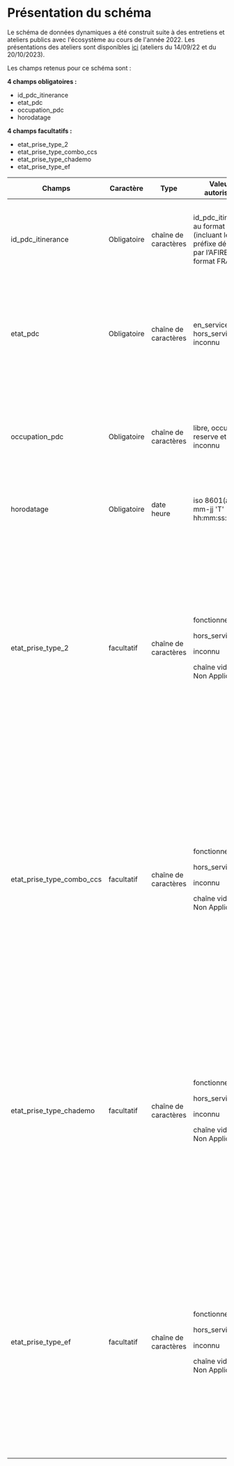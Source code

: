 # Présentation du schéma

Le schéma de données dynamiques a été construit suite à des entretiens et ateliers publics avec l'écosystème au cours de l'année 2022. Les présentations des ateliers sont disponibles [ici](https://doc.transport.data.gouv.fr/documentation/liste-des-rencontres-publiques) (ateliers du 14/09/22 et du 20/10/2023).&#x20;

Les champs retenus pour ce schéma sont :&#x20;

**4 champs obligatoires :**

* id\_pdc\_itinerance
* etat\_pdc&#x20;
* occupation\_pdc&#x20;
* horodatage

**4 champs facultatifs :**

* etat\_prise\_type\_2
* etat\_prise\_type\_combo\_ccs
* etat\_prise\_type\_chademo
* etat\_prise\_type\_ef

| Champs                        | Caractère   | Type                 | Valeurs autorisées                                                                             | Définition                                                                                                                                                                                                                                                                                                          |
| ----------------------------- | ----------- | -------------------- | ---------------------------------------------------------------------------------------------- | ------------------------------------------------------------------------------------------------------------------------------------------------------------------------------------------------------------------------------------------------------------------------------------------------------------------- |
| id\_pdc\_itinerance           | Obligatoire | chaîne de caractères | id\_pdc\_itinerance au format eMI3 (incluant le préfixe délivré par l’AFIREV au format FRABCE) | Caractérise l’identifiant du point de recharge en question. Cet identifiant permet de faire le lien avec le statique.                                                                                                                                                                                               |
| etat\_pdc                     | Obligatoire | chaîne de caractères | en\_service, hors\_service et inconnu                                                          | Caractérise l’état de fonctionnement du point de recharge : est-il en service ou hors service ? En l’absence d’information, etat\_pdc sera égal à ‘inconnu’.                                                                                                                                                        |
| occupation\_pdc               | Obligatoire | chaîne de caractères | libre, occupe, reserve et inconnu                                                              | Caractérise l’occupation du point de recharge : est-il libre, occupé ou réservé ? En l’absence d’information, occupation\_pdc sera égal à ‘inconnu’.                                                                                                                                                                |
| horodatage                    | Obligatoire | date heure           | iso 8601(aaaa-mm-jj 'T' hh:mm:ss:SSSZ)                                                         | Indique la date et heure de remonter de l’information publiée.                                                                                                                                                                                                                                                      |
| etat\_prise\_type\_2          | facultatif  | chaîne de caractères | <p>fonctionnel</p><p>hors_service</p><p>inconnu</p><p>chaîne vide = Non Applicable</p>         | <p>permet d’indiquer l’état de fonctionnement du connecteur en question (T2, Combo CCS, Chademo ou EF) : est-il fonctionnel ou hors-service ?</p><p>En l’absence d’information, indiquer ‘inconnu’.</p><p>En l’absence de connecteur de ce type sur le point de recharge, laisser une chaîne de caractère vide.</p> |
| etat\_prise\_type\_combo\_ccs | facultatif  | chaîne de caractères | <p>fonctionnel</p><p>hors_service</p><p>inconnu</p><p>chaîne vide = Non Applicable</p>         | <p>permet d’indiquer l’état de fonctionnement du connecteur en question (T2, Combo CCS, Chademo ou EF) : est-il fonctionnel ou hors-service ?</p><p>En l’absence d’information, indiquer ‘inconnu’.</p><p>En l’absence de connecteur de ce type sur le point de recharge, laisser une chaîne de caractère vide.</p> |
| etat\_prise\_type\_chademo    | facultatif  | chaîne de caractères | <p>fonctionnel</p><p>hors_service</p><p>inconnu</p><p>chaîne vide = Non Applicable</p>         | <p>permet d’indiquer l’état de fonctionnement du connecteur en question (T2, Combo CCS, Chademo ou EF) : est-il fonctionnel ou hors-service ?</p><p>En l’absence d’information, indiquer ‘inconnu’.</p><p>En l’absence de connecteur de ce type sur le point de recharge, laisser une chaîne de caractère vide.</p> |
| etat\_prise\_type\_ef         | facultatif  | chaîne de caractères | <p>fonctionnel</p><p>hors_service</p><p>inconnu</p><p>chaîne vide = Non Applicable</p>         | <p>permet d’indiquer l’état de fonctionnement du connecteur en question (T2, Combo CCS, Chademo ou EF) : est-il fonctionnel ou hors-service ?</p><p>En l’absence d’information, indiquer ‘inconnu’.</p><p>En l’absence de connecteur de ce type sur le point de recharge, laisser une chaîne de caractère vide.</p> |

